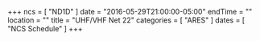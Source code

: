+++
ncs = [ "ND1D" ]
date = "2016-05-29T21:00:00-05:00"
endTime = ""
location = ""
title = "UHF/VHF Net 22"
categories = [ "ARES" ]
dates = [ "NCS Schedule" ]
+++

